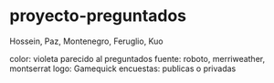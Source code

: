 # proyecto-preguntados
Hossein, Paz, Montenegro, Feruglio, Kuo


color: violeta
parecido al preguntados
fuente: roboto, merriweather, montserrat
logo: Gamequick
encuestas: publicas o privadas
